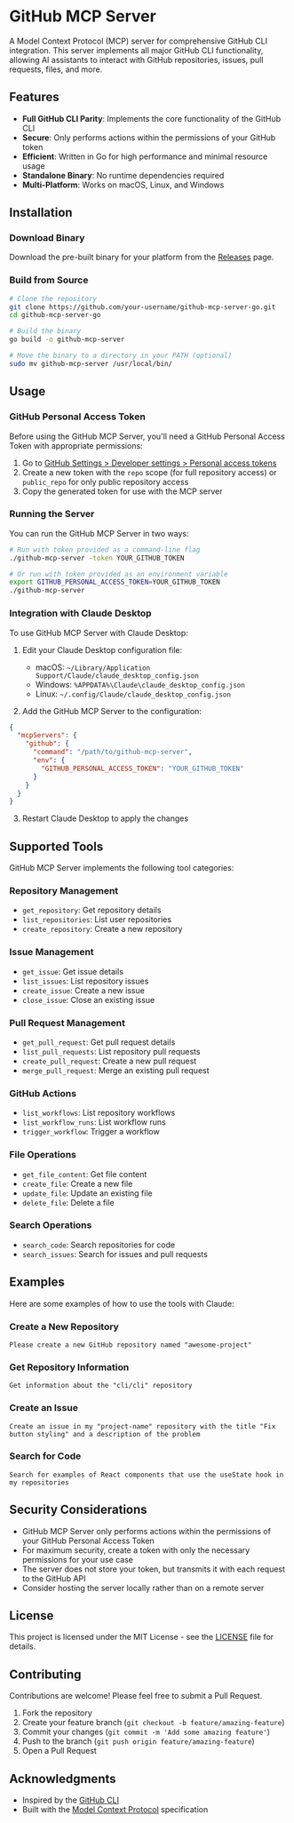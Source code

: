 # GitHub MCP Server

A Model Context Protocol (MCP) server for comprehensive GitHub CLI integration. This server implements all major GitHub CLI functionality, allowing AI assistants to interact with GitHub repositories, issues, pull requests, files, and more.

## Features

- **Full GitHub CLI Parity**: Implements the core functionality of the GitHub CLI
- **Secure**: Only performs actions within the permissions of your GitHub token
- **Efficient**: Written in Go for high performance and minimal resource usage
- **Standalone Binary**: No runtime dependencies required
- **Multi-Platform**: Works on macOS, Linux, and Windows

## Installation

### Download Binary

Download the pre-built binary for your platform from the [Releases](https://github.com/your-username/github-mcp-server-go/releases) page.

### Build from Source

```bash
# Clone the repository
git clone https://github.com/your-username/github-mcp-server-go.git
cd github-mcp-server-go

# Build the binary
go build -o github-mcp-server

# Move the binary to a directory in your PATH (optional)
sudo mv github-mcp-server /usr/local/bin/
```

## Usage

### GitHub Personal Access Token

Before using the GitHub MCP Server, you'll need a GitHub Personal Access Token with appropriate permissions:

1. Go to [GitHub Settings > Developer settings > Personal access tokens](https://github.com/settings/tokens)
2. Create a new token with the `repo` scope (for full repository access) or `public_repo` for only public repository access
3. Copy the generated token for use with the MCP server

### Running the Server

You can run the GitHub MCP Server in two ways:

```bash
# Run with token provided as a command-line flag
./github-mcp-server -token YOUR_GITHUB_TOKEN

# Or run with token provided as an environment variable
export GITHUB_PERSONAL_ACCESS_TOKEN=YOUR_GITHUB_TOKEN
./github-mcp-server
```

### Integration with Claude Desktop

To use GitHub MCP Server with Claude Desktop:

1. Edit your Claude Desktop configuration file:
   - macOS: `~/Library/Application Support/Claude/claude_desktop_config.json`
   - Windows: `%APPDATA%\Claude\claude_desktop_config.json`
   - Linux: `~/.config/Claude/claude_desktop_config.json`

2. Add the GitHub MCP Server to the configuration:

```json
{
  "mcpServers": {
    "github": {
      "command": "/path/to/github-mcp-server",
      "env": {
        "GITHUB_PERSONAL_ACCESS_TOKEN": "YOUR_GITHUB_TOKEN"
      }
    }
  }
}
```

3. Restart Claude Desktop to apply the changes

## Supported Tools

GitHub MCP Server implements the following tool categories:

### Repository Management
- `get_repository`: Get repository details
- `list_repositories`: List user repositories
- `create_repository`: Create a new repository

### Issue Management
- `get_issue`: Get issue details
- `list_issues`: List repository issues
- `create_issue`: Create a new issue
- `close_issue`: Close an existing issue

### Pull Request Management
- `get_pull_request`: Get pull request details
- `list_pull_requests`: List repository pull requests
- `create_pull_request`: Create a new pull request
- `merge_pull_request`: Merge an existing pull request

### GitHub Actions
- `list_workflows`: List repository workflows
- `list_workflow_runs`: List workflow runs
- `trigger_workflow`: Trigger a workflow

### File Operations
- `get_file_content`: Get file content
- `create_file`: Create a new file
- `update_file`: Update an existing file
- `delete_file`: Delete a file

### Search Operations
- `search_code`: Search repositories for code
- `search_issues`: Search for issues and pull requests

## Examples

Here are some examples of how to use the tools with Claude:

### Create a New Repository

```
Please create a new GitHub repository named "awesome-project"
```

### Get Repository Information

```
Get information about the "cli/cli" repository
```

### Create an Issue

```
Create an issue in my "project-name" repository with the title "Fix button styling" and a description of the problem
```

### Search for Code

```
Search for examples of React components that use the useState hook in my repositories
```

## Security Considerations

- GitHub MCP Server only performs actions within the permissions of your GitHub Personal Access Token
- For maximum security, create a token with only the necessary permissions for your use case
- The server does not store your token, but transmits it with each request to the GitHub API
- Consider hosting the server locally rather than on a remote server

## License

This project is licensed under the MIT License - see the [LICENSE](LICENSE) file for details.

## Contributing

Contributions are welcome! Please feel free to submit a Pull Request.

1. Fork the repository
2. Create your feature branch (`git checkout -b feature/amazing-feature`)
3. Commit your changes (`git commit -m 'Add some amazing feature'`)
4. Push to the branch (`git push origin feature/amazing-feature`)
5. Open a Pull Request

## Acknowledgments

- Inspired by the [GitHub CLI](https://github.com/cli/cli)
- Built with the [Model Context Protocol](https://modelcontextprotocol.io) specification